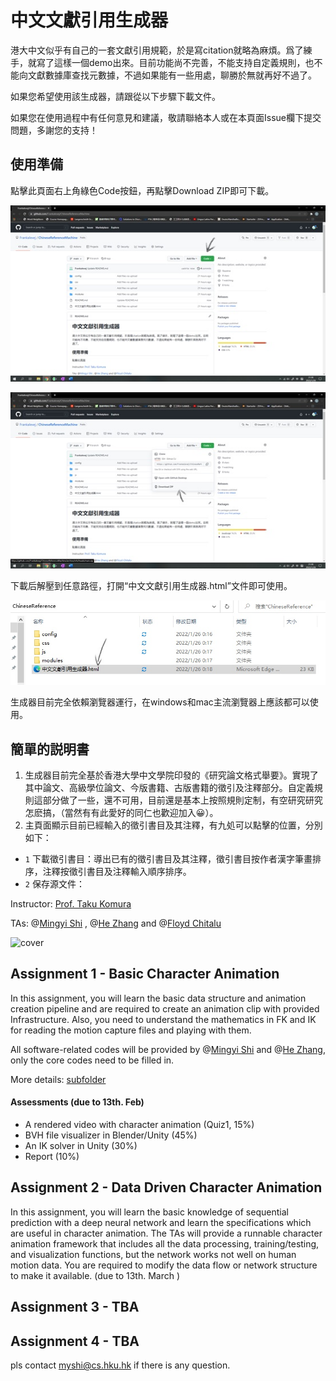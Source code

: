 # 中文文獻引用生成器
港大中文似乎有自己的一套文獻引用規範，於是寫citation就略為麻煩。爲了練手，就寫了這樣一個demo出來。目前功能尚不完善，不能支持自定義規則，也不能向文獻數據庫查找元數據，不過如果能有一些用處，聊勝於無就再好不過了。

如果您希望使用該生成器，請跟從以下步驟下載文件。

如果您在使用過程中有任何意見和建議，敬請聯絡本人或在本頁面Issue欄下提交問題，多謝您的支持！

## 使用準備
點擊此頁面右上角綠色Code按鈕，再點擊Download ZIP即可下載。

![image](示例圖片/下載1.jpg)

![image](示例圖片/下載2.jpg)

下載后解壓到任意路徑，打開“中文文獻引用生成器.html”文件即可使用。

![image](示例圖片/使用1.jpg)

生成器目前完全依賴瀏覽器運行，在windows和mac主流瀏覽器上應該都可以使用。

## 簡單的説明書
1. 生成器目前完全基於香港大學中文學院印發的《研究論文格式舉要》。實現了其中論文、高級學位論文、今版書籍、古版書籍的徵引及注釋部分。自定義規則這部分做了一些，還不可用，目前還是基本上按照規則定制，有空研究研究怎麽搞，（當然有有此愛好的同仁也歡迎加入😀）。
2. 主頁面顯示目前已經輸入的徵引書目及其注釋，有九処可以點擊的位置，分別如下：
  - `1` 下載徵引書目：導出已有的徵引書目及其注釋，徵引書目按作者漢字筆畫排序，注釋按徵引書目及注釋輸入順序排序。
  - `2` 保存源文件：

Instructor: [Prof. Taku Komura](https://www.cs.hku.hk/index.php/people/academic-staff/taku)

TAs: @[Mingyi Shi](https://rubbly.cn) , @[He Zhang](https://cghezhang.github.io) and @[Floyd Chitalu](https://github.com/chitalu)

![cover](https://user-images.githubusercontent.com/7709951/150430601-470046fb-7370-48cb-8ee5-af8765b6f064.png)

## Assignment 1 - Basic Character Animation

In this assignment, you will learn the basic data structure and animation creation pipeline and are required to create an animation clip with provided Infrastructure. Also, you need to understand the mathematics in FK and IK for reading the motion capture files and playing with them.

All software-related codes will be provided by @[Mingyi Shi](https://rubbly.cn) and @[He Zhang](https://cghezhang.github.io), only the core codes need to be filled in.

More details: [subfolder](./assignment_1)

#### Assessments (due to 13th. Feb)

* A rendered video with character animation (Quiz1, 15%)
* BVH file visualizer in Blender/Unity (45%)
* An IK solver in Unity (30%)
* Report (10%)



## Assignment 2 - Data Driven Character Animation

In this assignment, you will learn the basic knowledge of sequential prediction with a deep neural network and learn the specifications which are useful in character animation.
The TAs will provide a runnable character animation framework that includes all the data processing, training/testing, and visualization functions, but the network works not well on human motion data. You are required to modify the data flow or network structure to make it available. (due to 13th. March )



## Assignment 3 - TBA

## Assignment 4 - TBA





pls contact myshi@cs.hku.hk if there is any question.

